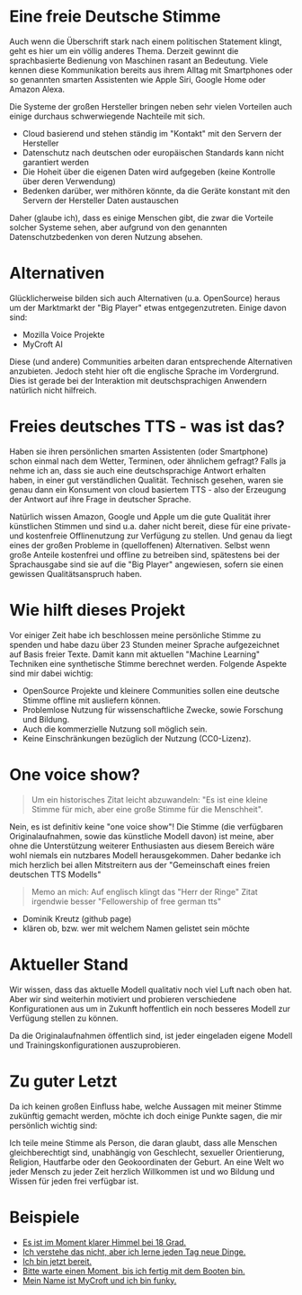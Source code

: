 # Eine freie Deutsche Stimme
Auch wenn die Überschrift stark nach einem politischen Statement klingt, geht es hier um ein völlig anderes Thema.
Derzeit gewinnt die sprachbasierte Bedienung von Maschinen rasant an Bedeutung. Viele kennen diese Kommunikation bereits aus ihrem Alltag mit Smartphones oder so genannten smarten Assistenten wie Apple Siri, Google Home oder Amazon Alexa.

Die Systeme der großen Hersteller bringen neben sehr vielen Vorteilen auch einige durchaus schwerwiegende Nachteile mit sich.

* Cloud basierend und stehen ständig im "Kontakt" mit den Servern der Hersteller
* Datenschutz nach deutschen oder europäischen Standards kann nicht garantiert werden
* Die Hoheit über die eigenen Daten wird aufgegeben (keine Kontrolle über deren Verwendung)
* Bedenken darüber, wer mithören könnte, da die Geräte konstant mit den Servern der Hersteller Daten austauschen

Daher (glaube ich), dass es einige Menschen gibt, die zwar die Vorteile solcher Systeme sehen, aber aufgrund von den genannten Datenschutzbedenken von deren Nutzung absehen.

# Alternativen
Glücklicherweise bilden sich auch Alternativen (u.a. OpenSource) heraus um der Marktmarkt der "Big Player" etwas entgegenzutreten. Einige davon sind:

* Mozilla Voice Projekte
* MyCroft AI

Diese (und andere) Communities arbeiten daran entsprechende Alternativen anzubieten. Jedoch steht hier oft die englische Sprache im Vordergrund. Dies ist gerade bei der Interaktion mit deutschsprachigen Anwendern natürlich nicht hilfreich.

# Freies deutsches TTS - was ist das?
Haben sie ihren persönlichen smarten Assistenten (oder Smartphone) schon einmal nach dem Wetter, Terminen, oder ähnlichem gefragt?
Falls ja nehme ich an, dass sie auch eine deutschsprachige Antwort erhalten haben, in einer gut verständlichen Qualität.
Technisch gesehen, waren sie genau dann ein Konsument von cloud basiertem TTS - also der Erzeugung der Antwort auf ihre Frage in deutscher Sprache.

Natürlich wissen Amazon, Google und Apple um die gute Qualität ihrer künstlichen Stimmen und sind u.a. daher nicht bereit, diese für eine private- und kostenfreie Offlinenutzung zur Verfügung zu stellen.
Und genau da liegt eines der großen Probleme in (quelloffenen) Alternativen. Selbst wenn große Anteile kostenfrei und offline zu betreiben sind, spätestens bei der Sprachausgabe sind sie auf die "Big Player" angewiesen, sofern sie einen gewissen Qualitätsanspruch haben.

# Wie hilft dieses Projekt
Vor einiger Zeit habe ich beschlossen meine persönliche Stimme zu spenden und habe dazu über 23 Stunden meiner Sprache aufgezeichnet auf Basis freier Texte. Damit kann mit aktuellen "Machine Learning" Techniken eine synthetische Stimme berechnet werden. Folgende Aspekte sind mir dabei wichtig:

* OpenSource Projekte und kleinere Communities sollen eine deutsche Stimme offline mit ausliefern können.
* Problemlose Nutzung für wissenschaftliche Zwecke, sowie Forschung und Bildung.
* Auch die kommerzielle Nutzung soll möglich sein.
* Keine Einschränkungen bezüglich der Nutzung (CC0-Lizenz).

# One voice show?
> Um ein historisches Zitat leicht abzuwandeln: "Es ist eine kleine Stimme für mich, aber eine große Stimme für die Menschheit".

Nein, es ist definitiv keine "one voice show"!
Die Stimme (die verfügbaren Originalaufnahmen, sowie das künstliche Modell davon) ist meine, aber ohne die Unterstützung weiterer Enthusiasten aus diesem Bereich wäre wohl niemals ein nutzbares Modell herausgekommen.
Daher bedanke ich mich herzlich bei allen Mitstreitern aus der "Gemeinschaft eines freien deutschen TTS Modells"
> Memo an mich: Auf englisch klingt das "Herr der Ringe" Zitat irgendwie besser
> "Fellowership of free german tts"

* Dominik Kreutz (github page)
* klären ob, bzw. wer mit welchem Namen gelistet sein möchte

# Aktueller Stand
Wir wissen, dass das aktuelle Modell qualitativ noch viel Luft nach oben hat. Aber wir sind weiterhin motiviert und probieren verschiedene Konfigurationen aus um in Zukunft hoffentlich ein noch besseres Modell zur Verfügung stellen zu können.

Da die Originalaufnahmen öffentlich sind, ist jeder eingeladen eigene Modell und Trainingskonfigurationen auszuprobieren.

# Zu guter Letzt
Da ich keinen großen Einfluss habe, welche Aussagen mit meiner Stimme zukünftig gemacht werden, möchte ich doch einige Punkte sagen, die mir persönlich wichtig sind:

Ich teile meine Stimme als Person, die daran glaubt, dass alle Menschen gleichberechtigt sind, unabhängig von Geschlecht, sexueller Orientierung, Religion, Hautfarbe oder den Geokoordinaten der Geburt. An eine Welt wo jeder Mensch zu jeder Zeit herzlich Willkommen ist und wo Bildung und Wissen für jeden  frei verfügbar ist.

# Beispiele
* [Es ist im Moment klarer Himmel bei 18 Grad.](https://drive.google.com/file/d/1cDIq4QG6i60WjUYNT6fr2cpEjFQIi8w5/view?usp=sharing)
* [Ich verstehe das nicht, aber ich lerne jeden Tag neue Dinge.](https://drive.google.com/file/d/1kja_2RsFt6EmC33HTB4ozJyFlvh_DTFQ/view?usp=sharing)
* [Ich bin jetzt bereit.](https://drive.google.com/file/d/1GkplGH7LMJcPDpgFJocXHCjRln_ccVFs/view?usp=sharing)
* [Bitte warte einen Moment, bis ich fertig mit dem Booten bin.](https://drive.google.com/file/d/19Td-F14n_05F-squ3bNlt2BDE-NMFaq1/view?usp=sharing)
* [Mein Name ist MyCroft und ich bin funky.](https://drive.google.com/file/d/1dbyOyE7Oy8YdAsYqQ4vz4VJjiWIyc8oV/view?usp=sharing)